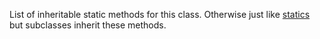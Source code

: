 List of inheritable static methods for this class.
Otherwise just like 
<a href="#!/api/Ext.Class-cfg-statics" rel="Ext.Class-cfg-statics" class="docClass" >statics</a>
but subclasses inherit these methods.
